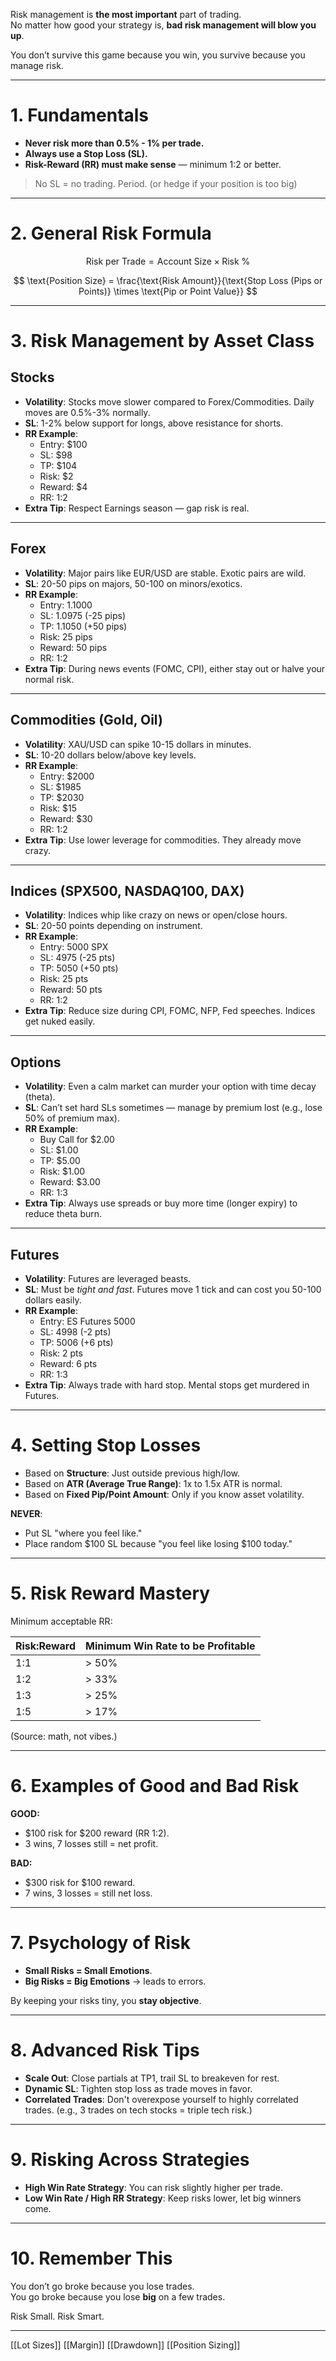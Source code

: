 Risk management is **the most important** part of trading.  
No matter how good your strategy is, **bad risk management will blow you up**.

You don’t survive this game because you win, you survive because you manage risk.

---

# 1. **Fundamentals**

- **Never risk more than 0.5% - 1% per trade.**
- **Always use a Stop Loss (SL).**
- **Risk-Reward (RR) must make sense** — minimum 1:2 or better.

> No SL = no trading. Period. (or hedge if your position is too big)

---

# 2. **General Risk Formula**

$$
\text{Risk per Trade} = \text{Account Size} \times \text{Risk \%}
$$

$$
\text{Position Size} = \frac{\text{Risk Amount}}{\text{Stop Loss (Pips or Points)} \times \text{Pip or Point Value}}
$$

---

# 3. **Risk Management by Asset Class**


##  **Stocks**

- **Volatility**: Stocks move slower compared to Forex/Commodities. Daily moves are 0.5%-3% normally.
- **SL**: 1-2% below support for longs, above resistance for shorts.
- **RR Example**:
  - Entry: $100
  - SL: $98
  - TP: $104
  - Risk: $2
  - Reward: $4
  - RR: 1:2
- **Extra Tip**: Respect Earnings season — gap risk is real.

---

##  **Forex**

- **Volatility**: Major pairs like EUR/USD are stable. Exotic pairs are wild.
- **SL**: 20-50 pips on majors, 50-100 on minors/exotics.
- **RR Example**:
  - Entry: 1.1000
  - SL: 1.0975 (-25 pips)
  - TP: 1.1050 (+50 pips)
  - Risk: 25 pips
  - Reward: 50 pips
  - RR: 1:2
- **Extra Tip**: During news events (FOMC, CPI), either stay out or halve your normal risk.

---

##  **Commodities (Gold, Oil)**

- **Volatility**: XAU/USD can spike 10-15 dollars in minutes.
- **SL**: 10-20 dollars below/above key levels.
- **RR Example**:
  - Entry: $2000
  - SL: $1985
  - TP: $2030
  - Risk: $15
  - Reward: $30
  - RR: 1:2
- **Extra Tip**: Use lower leverage for commodities. They already move crazy.

---

## **Indices (SPX500, NASDAQ100, DAX)**

- **Volatility**: Indices whip like crazy on news or open/close hours.
- **SL**: 20-50 points depending on instrument.
- **RR Example**:
  - Entry: 5000 SPX
  - SL: 4975 (-25 pts)
  - TP: 5050 (+50 pts)
  - Risk: 25 pts
  - Reward: 50 pts
  - RR: 1:2
- **Extra Tip**: Reduce size during CPI, FOMC, NFP, Fed speeches. Indices get nuked easily.

---

## **Options**

- **Volatility**: Even a calm market can murder your option with time decay (theta).
- **SL**: Can’t set hard SLs sometimes — manage by premium lost (e.g., lose 50% of premium max).
- **RR Example**:
  - Buy Call for $2.00
  - SL: $1.00
  - TP: $5.00
  - Risk: $1.00
  - Reward: $3.00
  - RR: 1:3
- **Extra Tip**: Always use spreads or buy more time (longer expiry) to reduce theta burn.

---

##  **Futures**

- **Volatility**: Futures are leveraged beasts.
- **SL**: Must be *tight and fast*. Futures move 1 tick and can cost you 50-100 dollars easily.
- **RR Example**:
  - Entry: ES Futures 5000
  - SL: 4998 (-2 pts)
  - TP: 5006 (+6 pts)
  - Risk: 2 pts
  - Reward: 6 pts
  - RR: 1:3
- **Extra Tip**: Always trade with hard stop. Mental stops get murdered in Futures.

---

# 4. **Setting Stop Losses**

- Based on **Structure**: Just outside previous high/low.
- Based on **ATR (Average True Range)**: 1x to 1.5x ATR is normal.
- Based on **Fixed Pip/Point Amount**: Only if you know asset volatility.

**NEVER**:

- Put SL "where you feel like."
- Place random $100 SL because "you feel like losing $100 today."

---

# 5. **Risk Reward Mastery**

Minimum acceptable RR:

| Risk:Reward | Minimum Win Rate to be Profitable |
|:-----------|:----------------------------------|
| 1:1         | > 50% |
| 1:2         | > 33% |
| 1:3         | > 25% |
| 1:5         | > 17% |

(Source: math, not vibes.)

---

# 6. **Examples of Good and Bad Risk**

**GOOD:**

- $100 risk for $200 reward (RR 1:2).
- 3 wins, 7 losses still = net profit.

**BAD:**

- $300 risk for $100 reward.
- 7 wins, 3 losses = still net loss.

---

# 7. **Psychology of Risk**

- **Small Risks = Small Emotions**.
- **Big Risks = Big Emotions** → leads to errors.

By keeping your risks tiny, you **stay objective**.

---

# 8. **Advanced Risk Tips**

- **Scale Out**: Close partials at TP1, trail SL to breakeven for rest.
- **Dynamic SL**: Tighten stop loss as trade moves in favor.
- **Correlated Trades**: Don't overexpose yourself to highly correlated trades. (e.g., 3 trades on tech stocks = triple tech risk.)

---

# 9. **Risking Across Strategies**

- **High Win Rate Strategy**: You can risk slightly higher per trade.
- **Low Win Rate / High RR Strategy**: Keep risks lower, let big winners come.

---

# 10. **Remember This**

You don’t go broke because you lose trades.  
You go broke because you lose **big** on a few trades.

Risk Small. Risk Smart.

---
[[Lot Sizes]] [[Margin]] [[Drawdown]] [[Position Sizing]]